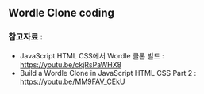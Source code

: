## Wordle Clone coding

### 참고자료 :

- JavaScript HTML CSS에서 Wordle 클론 빌드 : https://youtu.be/ckjRsPaWHX8
- Build a Wordle Clone in JavaScript HTML CSS Part 2 : https://youtu.be/MM9FAV_CEkU
